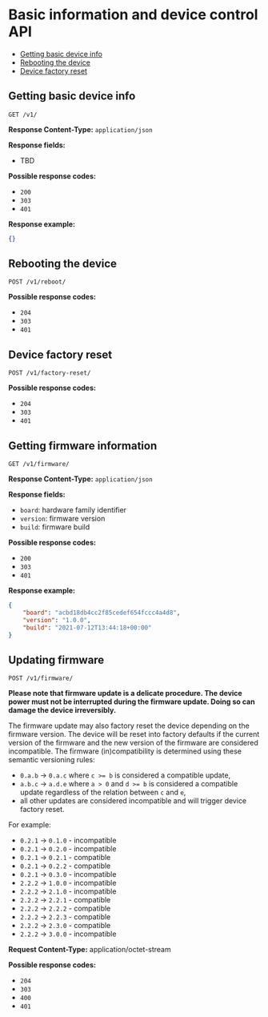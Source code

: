 # Basic information and device control API

* [Getting basic device info](#getting-basic-device-info)
* [Rebooting the device](#rebooting-the-device)
* [Device factory reset](#device-factory-reset)

## Getting basic device info

```text
GET /v1/
```

**Response Content-Type:** `application/json`

**Response fields:**
* TBD

**Possible response codes:**
* `200`
* `303`
* `401`

**Response example:**
```json
{}
```

## Rebooting the device

```text
POST /v1/reboot/
```

**Possible response codes:**
* `204`
* `303`
* `401`

## Device factory reset

```text
POST /v1/factory-reset/
```

**Possible response codes:**
* `204`
* `303`
* `401`

## Getting firmware information

```text
GET /v1/firmware/
```

**Response Content-Type:** `application/json`

**Response fields:**
* `board`: hardware family identifier
* `version`: firmware version
* `build`: firmware build

**Possible response codes:**
* `200`
* `303`
* `401`

**Response example:**
```json
{
    "board": "acbd18db4cc2f85cedef654fccc4a4d8",
    "version": "1.0.0",
    "build": "2021-07-12T13:44:18+00:00"
}
```

## Updating firmware

```text
POST /v1/firmware/
```

**Please note that firmware update is a delicate procedure. The device power
must not be interrupted during the firmware update. Doing so can damage the
device irreversibly.**

The firmware update may also factory reset the device depending on the firmware
version. The device will be reset into factory defaults if the current version
of the firmware and the new version of the firmware are considered
incompatible. The firmware (in)compatibility is determined using these semantic
versioning rules:
* `0.a.b` -> `0.a.c` where `c >= b` is considered a compatible update,
* `a.b.c` -> `a.d.e` where `a > 0` and `d >= b` is considered a compatible
  update regardless of the relation between `c` and `e`,
* all other updates are considered incompatible and will trigger device factory
  reset.

For example:
* `0.2.1` -> `0.1.0` - incompatible
* `0.2.1` -> `0.2.0` - incompatible
* `0.2.1` -> `0.2.1` - compatible
* `0.2.1` -> `0.2.2` - compatible
* `0.2.1` -> `0.3.0` - incompatible
* `2.2.2` -> `1.0.0` - incompatible
* `2.2.2` -> `2.1.0` - incompatible
* `2.2.2` -> `2.2.1` - compatible
* `2.2.2` -> `2.2.2` - compatible
* `2.2.2` -> `2.2.3` - compatible
* `2.2.2` -> `2.3.0` - compatible
* `2.2.2` -> `3.0.0` - incompatible

**Request Content-Type:** application/octet-stream

**Possible response codes:**
* `204`
* `303`
* `400`
* `401`
